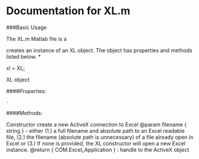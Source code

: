 Documentation for XL.m
======================

###Basic Usage

The XL.m Matlab file is a 

creates an instance of an XL object. The object has properties and methods listed below.      *   

xl = XL;

XL object

####Properties:
	
	-

####Methods:


Constructor
create a new ActiveX connection to Excel
@param filename { string } - either (1.) a full filename and absolute path to an Excel 
readable file, (2.) the filename (absolute path is unnecessary) of a file already open in Excel
or (3.) If none is provided, the XL constructor will open a new Excel instance.
@return { COM.Excel_Application } : handle to the ActiveX object